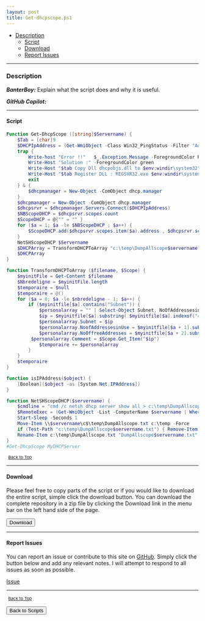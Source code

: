 ```yaml
---
layout: post
title: Get-dhcpscope.ps1
---
```


- [Description](#description)
  - [Script](#script)
  - [Download](#download)
  - [Report Issues](#report-issues)

---

### Description

**_BanterBoy:_** Explain what the script does and why it is useful.

**_GitHub Copilot:_**

---

#### Script

```powershell
Function Get-DhcpScope ([string]$Servername) {
	$Tab = [char]9
	$DHCPIpAddress = (Get-WmiObject -Class Win32_PingStatus -Filter "Address='$servername' and ResolveAddressNames=true").ProtocolAddress
	trap {
		Write-host "Error !!"   $_.Exception.Message -ForegroundColor Red
		Write-Host "Solution :" -ForegroundColor green
		Write-Host "$tab Copy Dll dhcpobjs.dll to $env:windir\system32"
		Write-Host "$tab Register DLL : REGSVR32.exe $env:windir\system32\dhcpobjs.dll /s "
		exit
	} & {
		$dhcpmanager = New-Object -ComObject dhcp.manager
	}
	$dhcpmanager = New-Object -ComObject dhcp.manager
	$dhcpsrvr = $dhcpmanager.Servers.Connect($DHCPIpAddress)
	$NBScopeDHCP = $dhcpsrvr.scopes.count
	$ScopeDHCP = @{"" = "" }
	for ($a = 1; $a -le $NBScopeDHCP ; $a++) {
		$ScopeDHCP.add($dhcpsrvr.scopes.item($a).address , $dhcpsrvr.scopes.item($a).name)
	}
	NetSHScopeDHCP $Servername
	$DHCPArray = TransformDHCPToArray "c:\temp\DumpAllscope$servername.txt" $ScopeDHCP
	$DHCPArray
}

function TransformDHCPToArray ($filename, $Scope) {
	$myinitFile = Get-Content $filename
	$Nbredeligne = $myinitFile.length
	$temporaire = $null
	$temporaire = @()
	for ($a = 0; $a -le $nbredeligne - 1; $a++) {
		if ($myinitfile[$a].contains("Subnet")) {
			$personalarray = "" | Select-Object Subnet, NoOfAddressesinUse, NoOffreeAddresses, Comment
			$ip = $myinitfile[$a].substring( $myinitfile[$a].indexof("=") + 2, $myinitfile[$a].length - ($myinitfile[$a].indexof("=") + 3))
			$personalarray.Subnet = $ip
			$personalarray.NoofAddressesinUse = $myinitfile[$a + 1].substring( $myinitfile[$a + 1].indexof("=") + 2, $myinitfile[$a + 1].length - ($myinitfile[$a + 1].indexof("=") + 3))
			$personalarray.NoOffreeAddresses = $myinitfile[$a + 2].substring( $myinitfile[$a + 2].indexof("=") + 2, $myinitfile[$a + 2].length - ($myinitfile[$a + 2].indexof("=") + 3))
		 $personalarray.Comment = $Scope.Get_Item("$ip")
			$temporaire += $personalarray
		}
	}
	$temporaire
}

function isIPAddress($object) {
	[Boolean]($object -as [System.Net.IPAddress])
}

function NetSHScopeDHCP($servername) {
	$cmdline = "cmd /c netsh dhcp server show all > c:\temp\DumpAllscope.txt"
	$RemoteExec = (Get-WmiObject -List -ComputerName $servername | Where-Object { $_.name -eq 'win32_process' }).create($cmdline)
	Start-Sleep -Seconds 1
	Move-Item \\$servername\c$\temp\DumpAllscope.txt c:\temp -Force
	if (Test-Path "c:\temp\DumpAllscope$servername.txt") { Remove-Item "c:\temp\DumpAllscope$servername.txt" }
	Rename-Item c:\temp\DumpAllscope.txt "DumpAllscope$servername.txt" -Force
}
#Get-DhcpScope MyDHCPServer
```

<span style="font-size:11px;"><a href="#"><i class="fas fa-caret-up" aria-hidden="true" style="color: white; margin-right:5px;"></i>Back to Top</a></span>

---

#### Download

Please feel free to copy parts of the script or if you would like to download the entire script, simple click the download button. You can download the complete repository in a zip file by clicking the Download link in the menu bar on the left hand side of the page.

<button class="btn" type="submit" onclick="window.open('/PowerShell/scripts/activeDirectory/Get-dhcpscope.ps1')">
    <i class="fa fa-cloud-download-alt">
    </i>
        Download
</button>

---

#### Report Issues

You can report an issue or contribute to this site on <a href="https://github.com/BanterBoy/scripts-blog/issues">GitHub</a>. Simply click the button below and add any relevant notes. I will attempt to respond to all issues as soon as possible.

<!-- Place this tag where you want the button to render. -->

<a class="github-button" href="https://github.com/BanterBoy/scripts-blog/issues/new?title=Get-dhcpscope.ps1&body=There is a problem with this function. Please find details below." data-show-count="true" aria-label="Issue BanterBoy/scripts-blog on GitHub">Issue</a>

---

<span style="font-size:11px;"><a href="#"><i class="fas fa-caret-up" aria-hidden="true" style="color: white; margin-right:5px;"></i>Back to Top</a></span>

<a href="/menu/_pages/scripts.html">
    <button class="btn">
        <i class='fas fa-reply'>
        </i>
            Back to Scripts
    </button>
</a>

[1]: http://ecotrust-canada.github.io/markdown-toc
[2]: https://github.com/googlearchive/code-prettify
